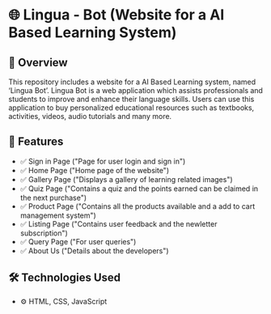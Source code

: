 # 🌐 Lingua - Bot (Website for a AI Based Learning System)

## 📖 Overview
This repository includes a website for a AI Based Learning system, named ‘Lingua Bot’. Lingua Bot is a web application which assists professionals and students to improve and enhance their language 
skills. Users can use this application to buy personalized educational resources such as textbooks, activities, videos, audio tutorials and many more. 

## 🚀 Features
- ✅ Sign in Page ("Page for user login and sign in")
- ✅ Home Page ("Home page of the website")
- ✅ Gallery Page ("Displays a gallery of learning related images")
- ✅ Quiz Page ("Contains  a quiz and the points earned can be claimed in the next purchase")
- ✅ Product Page ("Contains all the products available and a add to cart management system")
- ✅ Listing Page ("Contains user feedback and the newletter subscription")
- ✅ Query Page ("For user queries")
- ✅ About Us ("Details about the developers")

## 🛠️ Technologies Used
- ⚙️ HTML, CSS, JavaScript
